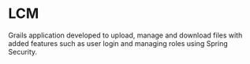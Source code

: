 LCM
===

Grails application developed to upload, manage and download files with 
added features such as user login and managing roles using Spring Security.
